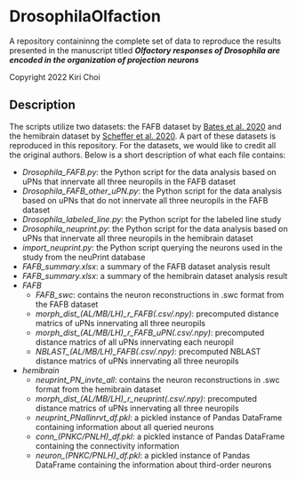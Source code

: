 # DrosophilaOlfaction

A repository containinng the complete set of data to reproduce the results presented in the manuscript titled **_Olfactory responses of Drosophila are encoded in the organization of projection neurons_**

Copyright 2022 Kiri Choi

## Description

The scripts utilize two datasets: the FAFB dataset by [Bates et al. 2020](https://www.sciencedirect.com/science/article/pii/S0960982220308587) and the hemibrain dataset by [Scheffer et al. 2020](https://elifesciences.org/articles/57443).
A part of these datasets is reproduced in this repository. For the datasets, we would like to credit all the original authors.
Below is a short description of what each file contains:

- *Drosophila_FAFB.py*: the Python script for the data analysis based on uPNs that innervate all three neuropils in the FAFB dataset
- *Drosophila_FAFB_other_uPN.py*: the Python script for the data analysis based on uPNs that do not innervate all three neuropils in the FAFB dataset
- *Drosophila_labeled_line.py*: the Python script for the labeled line study
- *Drosophila_neuprint.py*: the Python script for the data analysis based on uPNs that innervate all three neuropils in the hemibrain dataset
- *import_neuprint.py*: the Python script querying the neurons used in the study from the neuPrint database
- *FAFB_summary.xlsx*: a summary of the FAFB dataset analysis result
- *FAFB_summary.xlsx*: a summary of the hemibrain dataset analysis result
- *FAFB*
    - *FAFB_swc*: contains the neuron reconstructions in .swc format from the FAFB dataset
    - *morph_dist_(AL/MB/LH)_r_FAFB(.csv/.npy)*: precomputed distance matrics of uPNs innervating all three neuropils
    - *morph_dist_(AL/MB/LH)_r_FAFB_uPN(.csv/.npy)*: precomputed distance matrics of all uPNs innervating each neuropil
    - *NBLAST_(AL/MB/LH)_FAFB(.csv/.npy)*: precomputed NBLAST distance matrics of uPNs innervating all three neuropils
- *hemibrain*
    - *neuprint_PN_invte_all*: contains the neuron reconstructions in .swc format from the hemibrain dataset
    - *morph_dist_(AL/MB/LH)_r_neuprint(.csv/.npy)*: precomputed distance matrics of uPNs innervating all three neuropils
    - *neuprint_PNallinrvt_df.pkl*: a pickled instance of Pandas DataFrame containing information about all queried neurons
    - *conn_(PNKC/PNLH)_df.pkl*: a pickled instance of Pandas DataFrame containing the connectivity information
    - *neuron_(PNKC/PNLH)_df.pkl*: a pickled instance of Pandas DataFrame containing the information about third-order neurons